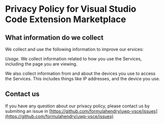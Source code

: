 ﻿# Privacy Policy for Visual Studio Code Extension Marketplace

## What information do we collect 

We collect and use the following information to improve our ervices: 

_Usage._ We collect information related to how you use the Services, including the page you are viewing. 

We also collect information from and about the devices you use to access the Services. This includes things like IP addresses, and the device you use.

## Contact us

If you have any question about our privacy policy, please contact us by submiting an issue in [https://github.com/formulahendry/uwp-vsce/issues](https://github.com/formulahendry/uwp-vsce/issues)
